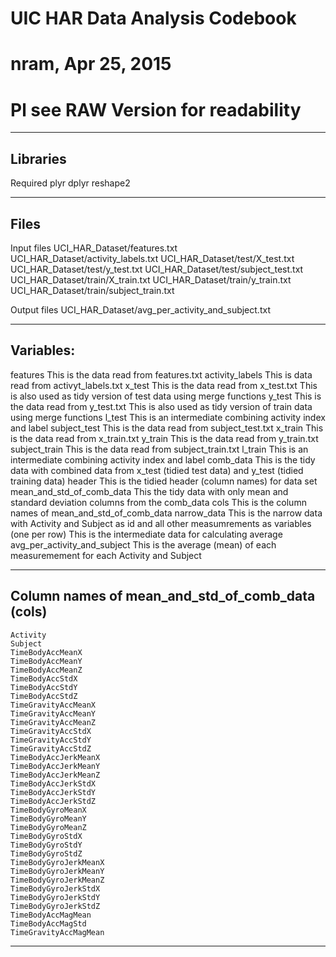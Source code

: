 # UIC HAR Data Analysis Codebook
# nram, Apr 25, 2015
# Pl see RAW Version for readability

-----------------------------------------------------------------------------
Libraries
-----------------------------------------------------------------------------
   Required
	plyr 
	dplyr
	reshape2

-----------------------------------------------------------------------------
Files
-----------------------------------------------------------------------------
   Input files
	UCI_HAR_Dataset/features.txt
	UCI_HAR_Dataset/activity_labels.txt
	UCI_HAR_Dataset/test/X_test.txt
	UCI_HAR_Dataset/test/y_test.txt
	UCI_HAR_Dataset/test/subject_test.txt
	UCI_HAR_Dataset/train/X_train.txt
	UCI_HAR_Dataset/train/y_train.txt
	UCI_HAR_Dataset/train/subject_train.txt

   Output files
	UCI_HAR_Dataset/avg_per_activity_and_subject.txt

-----------------------------------------------------------------------------
Variables:
-----------------------------------------------------------------------------
   features
   	This is the data read from features.txt
   activity_labels
   	This is data read from activyt_labels.txt
   x_test
   	This is the data read from x_test.txt
	This is also used as tidy version of test data
	using merge functions
   y_test
   	This is the data read from y_test.txt
	This is also used as tidy version of train data
	using merge functions
   l_test
   	This is an intermediate combining activity index and label
   subject_test
   	This is the data read from subject_test.txt
   x_train
   	This is the data read from x_train.txt
   y_train
   	This is the data read from y_train.txt
   subject_train
   	This is the data read from subject_train.txt
   l_train
   	This is an intermediate combining activity index and label
   comb_data
   	This is the tidy data with combined data from
	x_test (tidied test data) and y_test (tidied training data)
   header
   	This is the tidied header (column names) for data set
   mean_and_std_of_comb_data
   	This the tidy data with only mean and standard deviation
	columns from the comb_data
   cols
   	This is the column names of mean_and_std_of_comb_data
   narrow_data
   	This is the narrow data with Activity and Subject as id
	and all other measumrements as variables (one per row)
	This is the intermediate data for calculating average
   avg_per_activity_and_subject
   	This is the average (mean) of each measuremement for each
	Activity and Subject

-----------------------------------------------------------------------------
Column names of mean_and_std_of_comb_data (cols)
-----------------------------------------------------------------------------
	Activity             
	Subject               
	TimeBodyAccMeanX     
	TimeBodyAccMeanY      
	TimeBodyAccMeanZ      
	TimeBodyAccStdX      
	TimeBodyAccStdY       
	TimeBodyAccStdZ       
	TimeGravityAccMeanX  
	TimeGravityAccMeanY   
	TimeGravityAccMeanZ   
	TimeGravityAccStdX   
	TimeGravityAccStdY    
	TimeGravityAccStdZ    
	TimeBodyAccJerkMeanX 
	TimeBodyAccJerkMeanY  
	TimeBodyAccJerkMeanZ  
	TimeBodyAccJerkStdX  
	TimeBodyAccJerkStdY   
	TimeBodyAccJerkStdZ   
	TimeBodyGyroMeanX    
	TimeBodyGyroMeanY     
	TimeBodyGyroMeanZ     
	TimeBodyGyroStdX     
	TimeBodyGyroStdY      
	TimeBodyGyroStdZ      
	TimeBodyGyroJerkMeanX
	TimeBodyGyroJerkMeanY 
	TimeBodyGyroJerkMeanZ 
	TimeBodyGyroJerkStdX 
	TimeBodyGyroJerkStdY  
	TimeBodyGyroJerkStdZ  
	TimeBodyAccMagMean   
	TimeBodyAccMagStd     
	TimeGravityAccMagMean
-----------------------------------------------------------------------------
